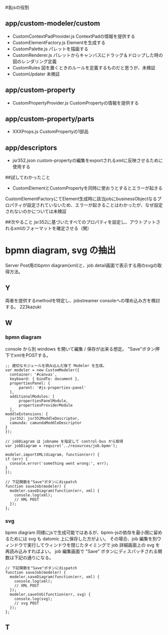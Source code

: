 #各jsの役割

## app/custom-modeler/custom
- CustomContextPadProvider.js ContextPadの情報を提供する
- CustomElementFactory.js Elementを生成する
- CustomPalette.js パレットを描画する
- CustomRenderer.js パレットからキャンバスにドラッグ＆ドロップした時の図のレンダリング定義
- CustomRules 図を置くときのルールを定義するものだと思うが、未検証
- CustomUpdater 未検証

## app/custom-property
- CustomPropertyProvider.js CustomPropertyの情報を提供する

## app/custom-property/parts
- XXXProps.js CustomPropertyの1部品

## app/descriptors
- jsr352.json custom-propertyの編集をexportされるxmlに反映させるために使用する

##試してわかったこと
- CustomElementとCustomPropertyを同時に使おうとするとエラーが起きる

CustomElementFactoryにてElement生成時に該当jobにbusinessObjectなるプロパティが設定されていないため、エラーが起きることはわかったが、なぜ設定されないのかについては未検証

##次やること
jsr352に基づいたすべてのプロパティを設定し、アウトプットされるxmlのフォーマットを確定させる（関）

# bpmn diagram, svg の抽出

Server Post用のbpmn diagram(xml)と、job detail画面で表示する用のsvgの取得方法。

## Y

両者を提供するmethodを特定し、jobstreamer consoleへの埋め込み方を検討する。 223kazuki

## W

### bpmn diagram

console から別 windows を開いて編集 / 保存が出来る想定。
"Save"ボタン押下でxmlをPOSTする。

```
;; 適切なモジュールを読み込んだ後で Modeler を生成。
var modeler = new CustomModeler({
  container: '#canvas',
  keyboard: { bindTo: document },
  propertiesPanel: {
      parent: '#js-properties-panel'
  },
  additionalModules: [
      propertiesPanelModule,
      propertiesProviderModule
  ],
moddleExtensions: {
  jsr352: jsr352ModdleDescriptor,
  camunda: camundaModdleDescriptor
}
});

// jobDiagram は jobname を指定して control-bus から取得
var jobDiagram = require('../resources/job.bpmn');

modeler.importXML(diagram, function(err) {
if (err) {
  console.error('something went wrong:', err);
}
});

// 下記関数を"Save"ボタンにdispatch
function saveJob(modeler) {
  modeler.saveDiagram(function(err, xml) {
    console.log(xml);
    // XML POST
  });
};
```

### svg

bpmn diagram 同様にjsで生成可能ではあるが、bpmn-jsの依存を最小限に留めるためには svg も datomic 上に保存した方がよい。
その場合、job 編集を別ウィンドウで実行してウィンドウを閉じたタイミングで job 詳細画面上の svg を再読み込みすればよい。
job 編集画面で "Save" ボタンにディスパッチされる関数は下記の通りになる。

```
// 下記関数を"Save"ボタンにdispatch
function saveJob(modeler) {
  modeler.saveDiagram(function(err, xml) {
    console.log(xml);
    // XML POST
  });
  modeler.saveSVG(function(err, svg) {
    console.log(svg);
    // svg POST
  });
};
```

## T

